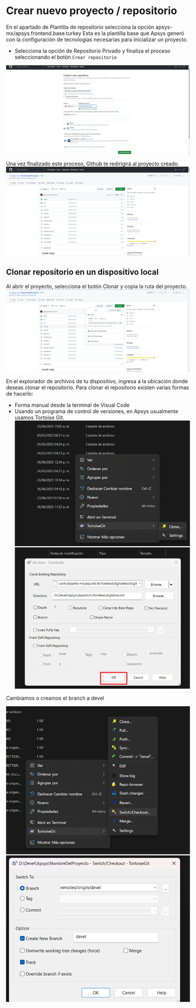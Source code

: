 # Crear nuevo proyecto / repositorio

En el apartado de Plantilla de repositorio selecciona la opción apsys-mx/apsys.frontend.base.turkey Esta es la plantilla base que Apsys generó con la configuración de tecnologías necesarias para inicializar un proyecto.

- Selecciona la opción de Repositorio Privado y finaliza el proceso seleccionando el botón `Crear repositorio`

![Untitled](Resources/createRepository.png)

Una vez finalizado este proceso, Github te redirigirá al proyecto creado.
![Untitled](Resources/newRepository.png)

## Clonar repositorio en un dispositivo local

Al abrir el proyecto, selecciona el botón Clonar y copia la ruta del proyecto.
![Untitled](Resources/cloneRepository.png)

En el explorador de archivos de tu dispositivo, ingresa a la ubicación donde deseas clonar el repositorio. Para clonar el repositorio existen varias formas de hacerlo:

- Forma manual desde la terminal de Visual Code
- Usando un programa de control de versiones, en Apsys usualmente usamos Tortoise Git.
  ![Untitled](Resources/clone.png)
  ![Untitled](Resources/confirm.png)

Cambiamos o creamos el branch a devel

![Untitled](Resources/changeBranch.png)
![Untitled](Resources/branch.png)
